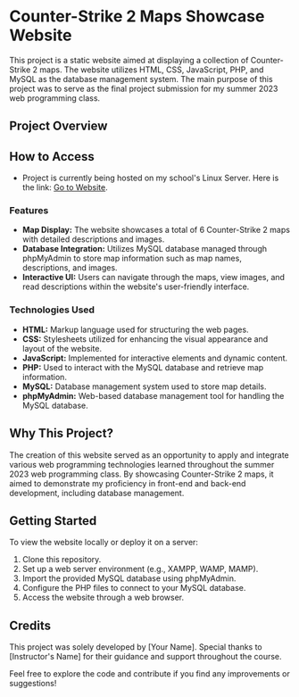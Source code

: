 # Counter-Strike 2 Maps Showcase Website

This project is a static website aimed at displaying a collection of Counter-Strike 2 maps. The website utilizes HTML, CSS, JavaScript, PHP, and MySQL as the database management system. The main purpose of this project was to serve as the final project submission for my summer 2023 web programming class.

## Project Overview

## How to Access
- Project is currently being hosted on my school's Linux Server. Here is the link: [Go to Website](https://codd.cs.gsu.edu/~srodriguez35/cs2_proj/index.php).
### Features
- **Map Display:** The website showcases a total of 6 Counter-Strike 2 maps with detailed descriptions and images.
- **Database Integration:** Utilizes MySQL database managed through phpMyAdmin to store map information such as map names, descriptions, and images.
- **Interactive UI:** Users can navigate through the maps, view images, and read descriptions within the website's user-friendly interface.

### Technologies Used
- **HTML:** Markup language used for structuring the web pages.
- **CSS:** Stylesheets utilized for enhancing the visual appearance and layout of the website.
- **JavaScript:** Implemented for interactive elements and dynamic content.
- **PHP:** Used to interact with the MySQL database and retrieve map information.
- **MySQL:** Database management system used to store map details.
- **phpMyAdmin:** Web-based database management tool for handling the MySQL database.

## Why This Project?

The creation of this website served as an opportunity to apply and integrate various web programming technologies learned throughout the summer 2023 web programming class. By showcasing Counter-Strike 2 maps, it aimed to demonstrate my proficiency in front-end and back-end development, including database management.

## Getting Started

To view the website locally or deploy it on a server:
1. Clone this repository.
2. Set up a web server environment (e.g., XAMPP, WAMP, MAMP).
3. Import the provided MySQL database using phpMyAdmin.
4. Configure the PHP files to connect to your MySQL database.
5. Access the website through a web browser.



## Credits

This project was solely developed by [Your Name]. Special thanks to [Instructor's Name] for their guidance and support throughout the course.

Feel free to explore the code and contribute if you find any improvements or suggestions!

